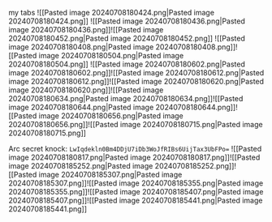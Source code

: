 my tabs
![[Pasted image 20240708180424.png|Pasted image 20240708180424.png]]
![[Pasted image 20240708180436.png|Pasted image 20240708180436.png]]![[Pasted image 20240708180452.png|Pasted image 20240708180452.png]]
![[Pasted image 20240708180408.png|Pasted image 20240708180408.png]]![[Pasted image 20240708180504.png|Pasted image 20240708180504.png]]
![[Pasted image 20240708180602.png|Pasted image 20240708180602.png]]![[Pasted image 20240708180612.png|Pasted image 20240708180612.png]]![[Pasted image 20240708180620.png|Pasted image 20240708180620.png]]![[Pasted image 20240708180634.png|Pasted image 20240708180634.png]]![[Pasted image 20240708180644.png|Pasted image 20240708180644.png]]![[Pasted image 20240708180656.png|Pasted image 20240708180656.png]]![[Pasted image 20240708180715.png|Pasted image 20240708180715.png]]

Arc secret knock:
`LwIqdekln0Bm4DDjU7iDb3WoJfRIBs6UijTax3UbFPo=`
![[Pasted image 20240708180817.png|Pasted image 20240708180817.png]]![[Pasted image 20240708185252.png|Pasted image 20240708185252.png]]![[Pasted image 20240708185307.png|Pasted image 20240708185307.png]]![[Pasted image 20240708185355.png|Pasted image 20240708185355.png]]![[Pasted image 20240708185407.png|Pasted image 20240708185407.png]]![[Pasted image 20240708185441.png|Pasted image 20240708185441.png]]